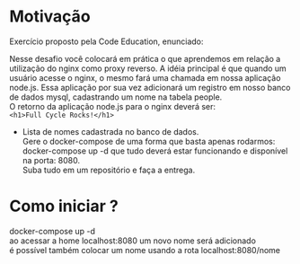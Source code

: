 # Motivação
Exercício proposto pela Code Education, enunciado:

Nesse desafio você colocará em prática o que aprendemos em relação a utilização do nginx como proxy reverso. A idéia principal é que quando um usuário acesse o nginx, o mesmo fará uma chamada em nossa aplicação node.js. Essa aplicação por sua vez adicionará um registro em nosso banco de dados mysql, cadastrando um nome na tabela people.   
O retorno da aplicação node.js para o nginx deverá ser:   
`<h1>Full Cycle Rocks!</h1>`
- Lista de nomes cadastrada no banco de dados.   
Gere o docker-compose de uma forma que basta apenas rodarmos: docker-compose up -d que tudo deverá estar funcionando e disponível na porta: 8080.   
Suba tudo em um repositório e faça a entrega.

# Como iniciar ?
docker-compose up -d   
ao acessar a home localhost:8080 um novo nome será adicionado   
é possível também colocar um nome usando a rota localhost:8080/nome